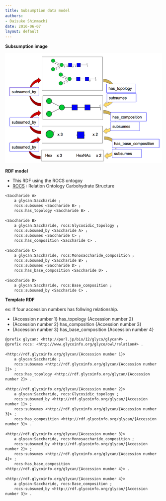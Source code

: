 ```yaml
---
title: Subsumption data model
authors:
- Daisuke Shinmachi
date: 2016-06-07
layout: default
---
```


**Subsumption image**

![Subsumption](/images/system/subsumption.png)



**RDF model**

- This RDF using the ROCS ontogoy  
- [ROCS](https://bitbucket.org/glycosw/glycanrelationontology) : Relation Ontology Carbohydrate Structure

```
<Saccharide A>
	a glycan:Saccharide ;
	rocs:subsumes <Saccharide B> ;
	rocs:has_topology <Saccharide B> .

<Saccharide B>
	a glycan:Saccharide, rocs:Glycosidic_topology ;
	rocs:subsumed_by <Saccharide A> ;
	rocs:subsumes <Saccharide C> ;
	rocs:has_composition <Saccharide C> .

<Saccharide C>
	a glycan:Saccharide, rocs:Monosaccharide_composition ;
	rocs:subsumed_by <Saccharide B> ;
	rocs:subsumes <Saccharide D> ;
	rocs:has_base_composition <Saccharide D> .

<Saccharide D>
	a glycan:Saccharide, rocs:Base_composition ;
	rocs:subsumed_by <Saccharide C> .
```


**Template RDF**

ex: If four accession numbers has follwing relationship.

- {Accession number 1} has_topology {Accession number 2}
- {Accession number 2} has_composition {Accession number 3}
- {Accession number 3} has_base_composition {Accession number 4}

```
@prefix glycan: <http://purl.jp/bio/12/glyco/glycan#> .
@prefix rocs: <http://www.glycoinfo.org/glyco/owl/relation#> .

<http://rdf.glycoinfo.org/glycan/{Accession number 1}>
	a glycan:Saccharide ;
	rocs:subsumes <http://rdf.glycoinfo.org/glycan/{Accession number 2}> ;
	rocs:has_topology <http://rdf.glycoinfo.org/glycan/{Accession number 2}> .

<http://rdf.glycoinfo.org/glycan/{Accession number 2}>
	a glycan:Saccharide, rocs:Glycosidic_topology ;
	rocs:subsumed_by <http://rdf.glycoinfo.org/glycan/{Accession number 1}> ;
	rocs:subsumes <http://rdf.glycoinfo.org/glycan/{Accession number 3}> ;
	rocs:has_composition <http://rdf.glycoinfo.org/glycan/{Accession number 3}> .

<http://rdf.glycoinfo.org/glycan/{Accession number 3}>
	a glycan:Saccharide, rocs:Monosaccharide_composition ;
	rocs:subsumed_by <http://rdf.glycoinfo.org/glycan/{Accession number 2}> ;
	rocs:subsumes <http://rdf.glycoinfo.org/glycan/{Accession number 4}> ;
	rocs:has_base_composition <http://rdf.glycoinfo.org/glycan/{Accession number 4}> .

<http://rdf.glycoinfo.org/glycan/{Accession number 4}>
	a glycan:Saccharide, rocs:Base_composition ;
	rocs:subsumed_by <http://rdf.glycoinfo.org/glycan/{Accession number 3}> .
```


